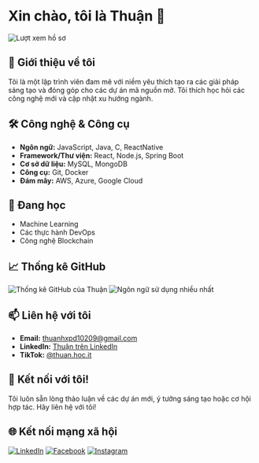 # Xin chào, tôi là Thuận 👋

![Lượt xem hồ sơ](https://komarev.com/ghpvc/?username=thuanhocit)

## 🚀 Giới thiệu về tôi

Tôi là một lập trình viên đam mê với niềm yêu thích tạo ra các giải pháp sáng tạo và đóng góp cho các dự án mã nguồn mở. Tôi thích học hỏi các công nghệ mới và cập nhật xu hướng ngành.

## 🛠️ Công nghệ & Công cụ

- **Ngôn ngữ:** JavaScript, Java, C, ReactNative
- **Framework/Thư viện:** React, Node.js, Spring Boot
- **Cơ sở dữ liệu:** MySQL, MongoDB
- **Công cụ:** Git, Docker
- **Đám mây:** AWS, Azure, Google Cloud

## 🌱 Đang học

- Machine Learning
- Các thực hành DevOps
- Công nghệ Blockchain

## 📈 Thống kê GitHub

![Thống kê GitHub của Thuận](https://github-readme-stats.vercel.app/api?username=thuanhocit&show_icons=true&theme=radical)
![Ngôn ngữ sử dụng nhiều nhất](https://github-readme-stats.vercel.app/api/top-langs/?username=thuanhocit&layout=compact&theme=radical)

## 📫 Liên hệ với tôi

- **Email:** thuanhxpd10209@gmail.com
- **LinkedIn:** [Thuận trên LinkedIn](https://www.linkedin.com/in/thuan-hoc-it-6682862a0/)
- **TikTok:** [@thuan.hoc.it](https://www.tiktok.com/@thuan.hoc.it)


## 💬 Kết nối với tôi!

Tôi luôn sẵn lòng thảo luận về các dự án mới, ý tưởng sáng tạo hoặc cơ hội hợp tác. Hãy liên hệ với tôi!

## 🌐 Kết nối mạng xã hội

[![LinkedIn](https://img.shields.io/badge/LinkedIn-0077B5?style=for-the-badge&logo=linkedin&logoColor=white)](https://www.linkedin.com/in/thuan-hoc-it-6682862a0/)
[![Facebook](https://img.shields.io/badge/Facebook-1877F2?style=for-the-badge&logo=facebook&logoColor=white)](https://www.facebook.com/thuan.hoc.it/)
[![Instagram](https://img.shields.io/badge/Instagram-E4405F?style=for-the-badge&logo=instagram&logoColor=white)](https://www.instagram.com/thuan.hoc.it/)

